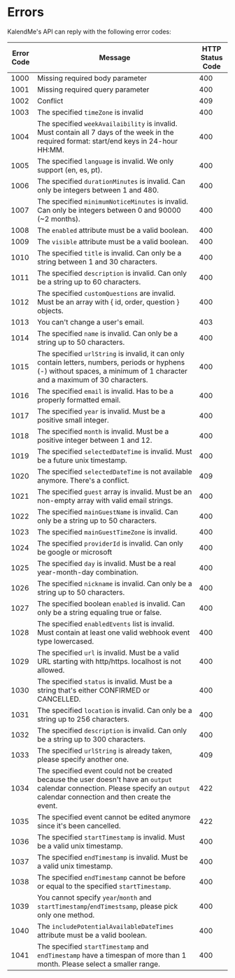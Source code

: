 # Errors

KalendMe's API can reply with the following error codes:

| Error Code | Message                                                                                                                                                                           | HTTP Status Code |
| ---------- | --------------------------------------------------------------------------------------------------------------------------------------------------------------------------------- | ---------------- |
| 1000       | Missing required body parameter                                                                                                                                                   | 400              |
| 1001       | Missing required query parameter                                                                                                                                                  | 400              |
| 1002       | Conflict                                                                                                                                                                          | 409              |
| 1003       | The specified `timeZone` is invalid                                                                                                                                               | 400              |
| 1004       | The specified `weekAvailaibility` is invalid. Must contain all 7 days of the week in the required format: start/end keys in 24-hour HH:MM.                                        | 400              |
| 1005       | The specified `language` is invalid. We only support (en, es, pt).                                                                                                                | 400              |
| 1006       | The specified `durationMinutes` is invalid. Can only be integers between 1 and 480.                                                                                               | 400              |
| 1007       | The specified `minimumNoticeMinutes` is invalid. Can only be integers between 0 and 90000 (~2 months).                                                                            | 400              |
| 1008       | The `enabled` attribute must be a valid boolean.                                                                                                                                  | 400              |
| 1009       | The `visible` attribute must be a valid boolean.                                                                                                                                  | 400              |
| 1010       | The specified `title` is invalid. Can only be a string between 1 and 30 characters.                                                                                               | 400              |
| 1011       | The specified `description` is invalid. Can only be a string up to 60 characters.                                                                                                 | 400              |
| 1012       | The specified `customQuestions` are invalid. Must be an array with { id, order, question } objects.                                                                               | 400              |
| 1013       | You can't change a user's email.                                                                                                                                                  | 403              |
| 1014       | The specified `name` is invalid. Can only be a string up to 50 characters.                                                                                                        | 400              |
| 1015       | The specified `urlString` is invalid, it can only contain letters, numbers, periods or hyphens (-) without spaces, a minimum of 1 character and a maximum of 30 characters.       | 400              |
| 1016       | The specified `email` is invalid. Has to be a properly formatted email.                                                                                                           | 400              |
| 1017       | The specified `year` is invalid. Must be a positive small integer.                                                                                                                | 400              |
| 1018       | The specified `month` is invalid. Must be a positive integer between 1 and 12.                                                                                                    | 400              |
| 1019       | The specified `selectedDateTime` is invalid. Must be a future unix timestamp.                                                                                                     | 400              |
| 1020       | The specified `selectedDateTime` is not available anymore. There's a conflict.                                                                                                    | 409              |
| 1021       | The specified `guest` array is invalid. Must be an non-empty array with valid email strings.                                                                                      | 400              |
| 1022       | The specified `mainGuestName` is invalid. Can only be a string up to 50 characters.                                                                                               | 400              |
| 1023       | The specified `mainGuestTimeZone` is invalid.                                                                                                                                     | 400              |
| 1024       | The specified `providerId` is invalid. Can only be google or microsoft                                                                                                            | 400              |
| 1025       | The specified `day` is invalid. Must be a real year-month-day combination.                                                                                                        | 400              |
| 1026       | The specified `nickname` is invalid. Can only be a string up to 50 characters.                                                                                                    | 400              |
| 1027       | The specified boolean `enabled` is invalid. Can only be a string equaling true or false.                                                                                          | 400              |
| 1028       | The specified `enabledEvents` list is invalid. Must contain at least one valid webhook event type lowercased.                                                                     | 400              |
| 1029       | The specified `url` is invalid. Must be a valid URL starting with http/https. localhost is not allowed.                                                                           | 400              |
| 1030       | The specified `status` is invalid. Must be a string that's either CONFIRMED or CANCELLED.                                                                                         | 400              |
| 1031       | The specified `location` is invalid. Can only be a string up to 256 characters.                                                                                                   | 400              |
| 1032       | The specified `description` is invalid. Can only be a string up to 300 characters.                                                                                                | 400              |
| 1033       | The specified `urlString` is already taken, please specify another one.                                                                                                           | 409              |
| 1034       | The specified event could not be created because the user doesn't have an `output` calendar connection. Please specify an `output` calendar connection and then create the event. | 422              |
| 1035       | The specified event cannot be edited anymore since it's been cancelled.                                                                                                           | 422              |
| 1036       | The specified `startTimestamp` is invalid. Must be a valid unix timestamp.                                                                                                        | 400              |
| 1037       | The specified `endTimestamp` is invalid. Must be a valid unix timestamp.                                                                                                          | 400              |
| 1038       | The specified `endTimestamp` cannot be before or equal to the specified `startTimestamp`.                                                                                         | 400              |
| 1039       | You cannot specify `year`/`month` and `startTimestamp`/`endTimestsamp`, please pick only one method.                                                                              | 400              |
| 1040       | The `includePotentialAvailableDateTimes` attribute must be a valid boolean.                                                                                                       | 400              |
| 1041       | The specified `startTimestamp` and `endTimestamp` have a timespan of more than 1 month. Please select a smaller range.                                                            | 400              |
